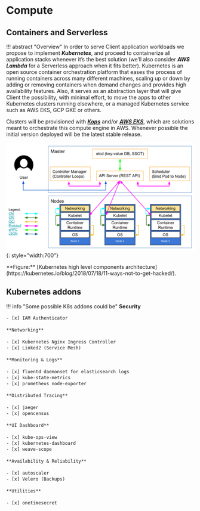# Compute

## Containers and Serverless

!!! abstract "Overview"
    In order to serve Client application workloads we propose to implement **_Kubernetes_**, and proceed to containerize all
    application stacks whenever it’s the best solution (we’ll also consider **_AWS Lambda_** for a Serverless approach when
    it fits better). Kubernetes is an open source container orchestration platform that eases the process of running
    containers across many different machines, scaling up or down by adding or removing containers when demand changes
    and provides high availability features. Also, it serves as an abstraction layer that will give Client the
    possibility, with minimal effort, to move the apps to other Kubernetes clusters running elsewhere, or a managed
    Kubernetes service such as AWS EKS, GCP GKE or others.

Clusters will be provisioned with [**_Kops_**](https://github.com/kubernetes/kops) and/or
[**_AWS EKS_**](https://aws.amazon.com/eks/), which are solutions meant to orchestrate this
 compute engine in AWS. Whenever possible the initial version deployed will be the latest stable release.

![leverage-k8s-architecture](../../assets/images/diagrams/k8s-architecture.png "Leverage"){: style="width:700"}
<figcaption>**Figure:** [Kubernetes high level components architecture](https://kubernetes.io/blog/2018/07/18/11-ways-not-to-get-hacked/).
</figcaption>


## Kubernetes addons 

!!! info "Some possible K8s addons could be"
    **Security**
        
    - [x] IAM Authenticator

    **Networking**
        
    - [x] Kubernetes Nginx Ingress Controller
    - [x] Linked2 (Service Mesh)
    
    **Monitoring & Logs** 
      
    - [x] fluentd daemonset for elasticsearch logs
    - [x] kube-state-metrics
    - [x] prometheus node-exporter
    
    **Distributed Tracing**
        
    - [x] jaeger
    - [x] opencensus
    
    **UI Dashboard** 
        
    - [x] kube-ops-view
    - [x] kubernetes-dashboard
    - [x] weave-scope
    
    **Availability & Reliability**
        
    - [x] autoscaler
    - [x] Velero (Backups)
    
    **Utilities** 
        
    - [x] onetimesecret 

